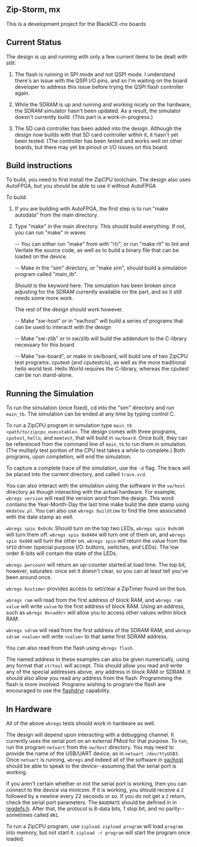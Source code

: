 ## Zip-Storm, mx

This is a development project for the BlackICE-mx boards

## Current Status

The design is up and running with only a few current items to be dealt with
still:

1. The flash is running in SPI mode and not QSPI mode.  I understand there's an
   issue with the QSPI I/O pins, and so I'm waiting on the board developer to
   address this issue before trying the QSPI flash controller again.

2. While the SDRAM is up and running and working nicely on the hardware, the
   SDRAM simulator hasn't been updated.  As a result, the simulator doesn't
   currently build.  (This part is a work-in-progress.)

3. The SD card controller has been added into the design.  Although the design
   now builds with that SD card controller within it, it hasn't yet been tested.
   (The controller has been tested and works well on other boards, but there
   may yet be pinout or I/O issues on this board.

## Build instructions

To build, you need to first install the ZipCPU toolchain.  The design also
uses AutoFPGA, but you should be able to use it without AutoFPGA

To build:

1. If you are building with AutoFPGA, the first step is to run "make autodata"
   from the main directory.

2. Type "make" in the main directory.  This *should* build everything.  If not,
   you can run "make" in waves

   -- You can either run "make" from with "rt/", or run "make rtl" to lint and
      Verilate the source code, as well as to build a binary file that can be
      loaded on the device.

   -- Make in the "sim" directory, or "make sim", should build a simulation
      program called "main_tb".

    *Should* is the keyword here.  The simulation has been broken since
    adjusting for the SDRAM currently available on the part, and so it still
    needs some more work.

    The rest of the design should work however.

   -- Make "sw-host" or in "sw/host" will build a series of programs that can be used to interactt with the design

   -- Make "sw-zlib" or in sw/zlib will build the addendum to the C-library
      necessary for this board

   -- Make "sw-board", or make in sw/board, will build one of two ZipCPU test
      programs: cputest (and cputestcis), as well as the more traditional hello
      world test.  Hello World requires the C-library, whereas the cputest
      can be run stand-alone.

## Running the Simulation

To run the simulation (once fixed), cd into the "sim" directory and run
`main_tb`.  The simulation can be ended at any time by typing control C.

To run a ZipCPU program in simulation type `main_tb <path/to/zipcpu_executable>`.  The
design comes with three programs, `cputest`, `hello`, and `memtest`, that will
build in `sw/board`.  Once built, they can be referenced from the command line
of `main_tb` to run them in simulation.  (The multiply test portion of the
CPU test takes a while to complete.)  Both programs, upon completion, will
end the simulation.

To capture a complete trace of the simulation, use the `-d` flag.  The trace
will be placed into the current directory, and called `trace.vcd`.

You can also interact with the simulation using the software in the `sw/host`
directory as though interacting with the actual hardware.  For example,
`wbregs version` will read the version word from the design.  This word contains
the Year-Month-Day the last time make build the date stamp using `mkdatev.pl`.
You can also use `wbregs buildtime` to find the time associated with the
date stamp as well.

`wbregs spio 0x0c0c` Should turn on the top two LEDs, `wbregs spio 0x0c00` will
turn them off.  `wbregs spio 0x0404` will turn one of them on, and
`wbregs spio 0x808` will turn the other on.  `wbregs spio` will return the value
from the `SPIO` driver (special purpose I/O: buttons, switches, and LEDs).
The low order 8-bits will contain the state of the LEDs.

`wbregs pwrcount` will return an up-counter started at load time.  The top bit,
however, saturates: once set it doesn't clear, so you can at least tell  you've
been around once.

`wbregs bustimer` provides access to set/clear a ZipTimer found on the bus.


`wbregs ram` will read from the first address of block RAM, and
`wbregs ram value` will write `value` to the first address of block RAM.
Using an address, such as `wbregs 0x<addr>` will allow you to access other
values within block RAM.

`wbregs sdram` will read from the first address of the SDRAM RAM, and
`wbregs sdram <value>` will write `<value>` to that same first SDRAM address.

You can also read from the flash using `wbregs flash`.

The named address in these examples can also be given numerically, using any
format that `strtoul` will accept.  This should allow you read and write any
of the special addresses above, any address in block RAM or SDRAM.  It should
also allow you read any address from the flash.  Programming the flash is more
involved.  Programs wishing to program the flash are encouraged to use the
[flashdrvr](/sw/host/flashdrvr.h) capability.

## In Hardware

All of the above `wbregs` tests should work in hardware as well.

The design will depend upon interacting with a debugging channel.  It currently
uses the serial port on an external PMod for that purpose.  To run, run the
program `netuart` from the `sw/host` directory.  You may need to provide the
name of the USB/UART device, as in `netuart /dev/ttyUSB3`.  Once `netuart` is
running, `wbregs` and indeed all of the software in [sw/host](sw/host) should
be able to speak to the device--assuming that the serial port is working.

If you aren't certain whether or not the serial port is working, then you can
connect to the device via minicom.  If it is working, you should receive a
`Z` followed by a newline every 22 seconds or so.  If you do not get a `Z`
return, check the serial port parameters.  The `BAUDRATE` should be defined in
in [regdefs.h](sw/host/regdefs.h).  After that, the protocol is 8-data bits, 1
stop bit, and no parity--sometimes called `8N1`.

To run a ZipCPU program, use `zipload`.  `zipload program` will load `program`
into memory, but not start it.  `zipload -r program` will start the program
once loaded.

